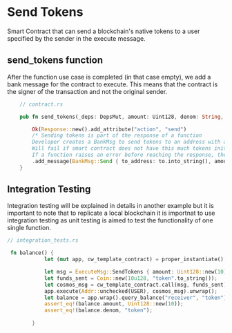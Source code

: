 # Send Tokens
Smart Contract that can send a blockchain's native tokens to a user specified by the sender in the execute message.

## send_tokens function
After the function use case is completed (in that case empty), we add a bank message for the contract to execute. This means that the contract is the signer of the transaction and not the original sender.
```rust
    // contract.rs 

    pub fn send_tokens(_deps: DepsMut, amount: Uint128, denom: String, to: Addr) -> Result<Response, ContractError> {

        Ok(Response::new().add_attribute("action", "send")
        /* Sending tokens is part of the response of a function
        Developer creates a BankMsg to send tokens to an address with a specific native token
        Will fail if smart contract does not have this much tokens initially.
        If a function raises an error before reaching the response, then no funds are sent.  */
        .add_message(BankMsg::Send { to_address: to.into_string(), amount: vec![Coin{denom, amount}] }))
    }
```

## Integration Testing
Integration testing will be explained in details in another example but it is important to note that to replicate a local blockchain it is importnat to use integration testing as unit testing is aimed to test the functionality of one single function. 

```rust
// integration_tests.rs

 fn balance() {
            let (mut app, cw_template_contract) = proper_instantiate();

            let msg = ExecuteMsg::SendTokens { amount: Uint128::new(10), denom: "token".to_string(), to: Addr::unchecked("receiver") } ;
            let funds_sent = Coin::new(10u128, "token".to_string());
            let cosmos_msg = cw_template_contract.call(msg, funds_sent).unwrap();
            app.execute(Addr::unchecked(USER), cosmos_msg).unwrap(); 
            let balance = app.wrap().query_balance("receiver", "token").unwrap();
            assert_eq!(balance.amount, Uint128::new(10));
            assert_eq!(balance.denom, "token");
            
        }
```